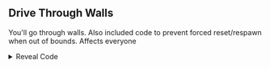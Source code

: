 ## Drive Through Walls

You'll go through walls. Also included code to prevent forced reset/respawn when out of bounds. Affects everyone

<details>
<summary>Reveal Code</summary>

```powerpc
043155D8 4E800020
0433F34C 38600001
```
</details>
